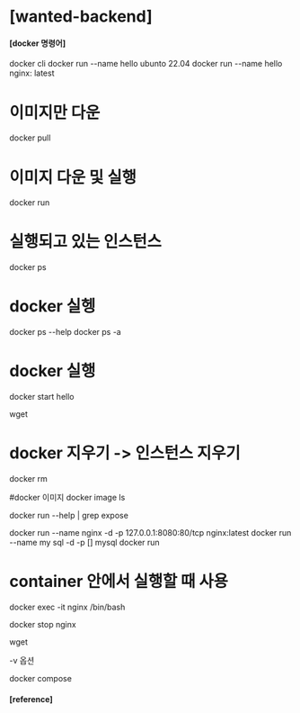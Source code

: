 # [wanted-backend]    

#### [docker 명령어]

docker cli
docker run --name hello ubunto 22.04
docker run --name hello nginx: latest

# 이미지만 다운
docker pull

# 이미지 다운 및 실행
docker run

# 실행되고 있는 인스턴스 
docker ps

# docker 실헹
docker ps --help
docker ps -a 

# docker 실행
docker start hello

wget 

# docker 지우기 -> 인스턴스 지우기
docker rm

#docker 이미지 
docker image ls

docker run --help | grep expose


docker run --name nginx -d -p 127.0.0.1:8080:80/tcp nginx:latest
docker run --name my sql -d -p [] mysql
docker run 

# container 안에서 실행할 때 사용
docker exec -it nginx /bin/bash

docker stop nginx

wget 

-v 옵션

docker compose 




#### [reference]




